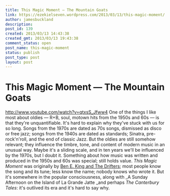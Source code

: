 ```yaml
---
title: This Magic Moment — The Mountain Goats
link: https://ezekielseven.wordpress.com/2013/03/13/this-magic-moment/
author: jamesbuckland
description: 
post_id: 139
created: 2013/03/13 14:43:38
created_gmt: 2013/03/13 19:43:38
comment_status: open
post_name: this-magic-moment
status: publish
post_type: post
layout: post
---
```


# This Magic Moment — The Mountain Goats

http://www.youtube.com/watch?v=qtxsS_Jfww4 One of the things I like most about oldies — R+B, soul, motown hits from the 1950s and 60s — is that they're unquantifiable. It's hard to explain why they've stuck with us for so long. Songs from the 1970s are dated as 70s songs, dismissed as disco or free jazz; songs from the 1940s are dated as standards; Sinatra, pre-rock'n'roll, and the end of classic Jazz. But the oldies are still somehow relevant; they influence the timbre, tone, and content of modern music in an unusual way. Maybe it's a sliding scale, and in ten years we'll be influenced by the 1970s, but I doubt it. Something about how music was written and produced in the 1950s and 60s was special; still holds value. _This Magic Moment_ was originally by [Ben E. King and The Drifters](http://www.youtube.com/watch?v=Ul041CSNJto); most people know the song and its tune; less know the name; nobody knows who wrote it. But it's somewhere in the popular consciousness, along with _A Sunday Afternoon on the Island of La Grande Jatte _and perhaps _The Canterbury Tales_: it's outlived its era and it's hard to say why.